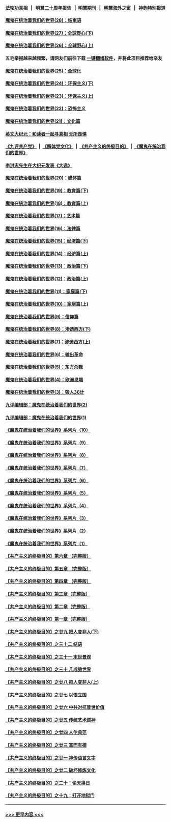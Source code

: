 #### [法轮功真相](https://github.com/gfw-breaker/truth/blob/master/README.md?t=0) &nbsp;&nbsp;|&nbsp;&nbsp; [明慧二十周年报告](https://github.com/gfw-breaker/mh-reports/blob/master/README.md?t=0) &nbsp;&nbsp;|&nbsp;&nbsp;[明慧期刊](https://github.com/gfw-breaker/mh-qikan) &nbsp;&nbsp;|&nbsp;&nbsp; [明慧海外之窗](https://github.com/gfw-breaker/mh-news/blob/master/README.md?t=0) &nbsp;&nbsp;|&nbsp;&nbsp; [神韵特别报道](https://github.com/gfw-breaker/mh-news/blob/master/shenyun.md?t=0)
#### [魔鬼在统治着我们的世界(28)：结束语](../pages/nsc422/n10936246.md?t=07211451) 
#### [魔鬼在统治着我们的世界(27)：全球野心(下)](../pages/nsc422/n10928319.md?t=07211451) 
#### [魔鬼在统治着我们的世界(26)：全球野心(上)](../pages/nsc422/n10900318.md?t=07211451) 
#### 五毛举报越来越频繁，请网友们前往下载 [一键翻墙软件](https://github.com/gfw-breaker/ssr-accounts)，并将此项目推荐给亲友
#### [魔鬼在统治着我们的世界(25)：全球化](../pages/nsc422/n10788205.md?t=07211451) 
#### [魔鬼在统治着我们的世界(24)：环保主义(下)](../pages/nsc422/n10695307.md?t=07211451) 
#### [魔鬼在统治着我们的世界(23)：环保主义(上)](../pages/nsc422/n10688613.md?t=07211451) 
#### [魔鬼在统治着我们的世界(22)：恐怖主义](../pages/nsc422/n10614727.md?t=07211451) 
#### [魔鬼在统治着我们的世界(21)：文化篇](../pages/nsc422/n10597706.md?t=07211451) 
#### [英文大纪元：和读者一起寻真相 无所畏惧](../pages/nsc422/n12542027.md?t=07211451) 
#### [《九评共产党》](https://github.com/begood0513/9ping.md/blob/master/README.md) &nbsp;|&nbsp; [《解体党文化》](../../../../jtdwh.md/blob/master/README.md)  &nbsp;|&nbsp; [《共产主义的终极目的》](../../../../gczydzjmd.md/blob/master/README.md) &nbsp;|&nbsp; [《魔鬼在统治我们的世界》](../../../../mgztzwmdsj.md/blob/master/README.md) 
#### [李洪志先生在大纪元发表《大选》](../pages/nsc422/n12534746.md?t=07211451) 
#### [魔鬼在统治着我们的世界(20)：媒体篇](../pages/nsc422/n10586579.md?t=07211451) 
#### [魔鬼在统治着我们的世界(19)：教育篇(下)](../pages/nsc422/n10564808.md?t=07211451) 
#### [魔鬼在统治着我们的世界(18)：教育篇(上)](../pages/nsc422/n10526970.md?t=07211451) 
#### [魔鬼在统治着我们的世界(17)：艺术篇](../pages/nsc422/n10499093.md?t=07211451) 
#### [魔鬼在统治着我们的世界(16)：法律篇](../pages/nsc422/n10485969.md?t=07211451) 
#### [魔鬼在统治着我们的世界(15)：经济篇(下)](../pages/nsc422/n10469975.md?t=07211451) 
#### [魔鬼在统治着我们的世界(14)：经济篇(上)](../pages/nsc422/n10457370.md?t=07211451) 
#### [魔鬼在统治着我们的世界(13)：政治篇(下)](../pages/nsc422/n10448270.md?t=07211451) 
#### [魔鬼在统治着我们的世界(12)：政治篇(上)](../pages/nsc422/n10444576.md?t=07211451) 
#### [魔鬼在统治着我们的世界(11)：家庭篇(下)](../pages/nsc422/n10440961.md?t=07211451) 
#### [魔鬼在统治着我们的世界(10)：家庭篇(上)](../pages/nsc422/n10435448.md?t=07211451) 
#### [魔鬼在统治着我们的世界(9)：信仰篇](../pages/nsc422/n10432159.md?t=07211451) 
#### [魔鬼在统治着我们的世界(8)：渗透西方(下)](../pages/nsc422/n10429603.md?t=07211451) 
#### [魔鬼在统治着我们的世界(7)：渗透西方(上)](../pages/nsc422/n10426013.md?t=07211451) 
#### [魔鬼在统治着我们的世界(6)：输出革命](../pages/nsc422/n10421536.md?t=07211451) 
#### [魔鬼在统治着我们的世界(5)：东方杀戮](../pages/nsc422/n10417707.md?t=07211451) 
#### [魔鬼在统治着我们的世界(4)：欧洲发端](../pages/nsc422/n10414890.md?t=07211451) 
#### [魔鬼在统治着我们的世界(3)：毁人36计](../pages/nsc422/n10411583.md?t=07211451) 
#### [九评编辑部：魔鬼在统治着我们的世界(2)](../pages/nsc422/n10410036.md?t=07211451) 
#### [九评编辑部：魔鬼在统治着我们的世界(1)](../pages/nsc422/n10406825.md?t=07211451) 
#### [《魔鬼在统治着我们的世界》系列片（10）](../pages/nsc422/n12292670.md?t=07211451) 
#### [《魔鬼在统治着我们的世界》系列片（9）](../pages/nsc422/n12290859.md?t=07211451) 
#### [《魔鬼在统治着我们的世界》系列片（8）](../pages/nsc422/n12287445.md?t=07211451) 
#### [《魔鬼在统治着我们的世界》系列片（7）](../pages/nsc422/n12283425.md?t=07211451) 
#### [《魔鬼在统治着我们的世界》系列片（6）](../pages/nsc422/n12282314.md?t=07211451) 
#### [《魔鬼在统治着我们的世界》系列片（5）](../pages/nsc422/n12281419.md?t=07211451) 
#### [《魔鬼在统治着我们的世界》系列片（4）](../pages/nsc422/n12274024.md?t=07211451) 
#### [《魔鬼在统治着我们的世界》系列片（3）](../pages/nsc422/n12271322.md?t=07211451) 
#### [《魔鬼在统治着我们的世界》系列片（2）](../pages/nsc422/n12269049.md?t=07211451) 
#### [《魔鬼在统治着我们的世界》系列片（1）](../pages/nsc422/n12267575.md?t=07211451) 
#### [【共产主义的终极目的】第六章 （完整版）](../pages/nsc422/n11428913.md?t=07211451) 
#### [【共产主义的终极目的】第五章 （完整版）](../pages/nsc422/n11428912.md?t=07211451) 
#### [【共产主义的终极目的】第四章 （完整版）](../pages/nsc422/n11428907.md?t=07211451) 
#### [【共产主义的终极目的】第三章（完整版）](../pages/nsc422/n11428848.md?t=07211451) 
#### [【共产主义的终极目的】第二章（完整版）](../pages/nsc422/n11428831.md?t=07211451) 
#### [【共产主义的终极目的】第一章（完整版）](../pages/nsc422/n11417651.md?t=07211451) 
#### [【共产主义的终极目的】之廿九 把人变非人(下)](../pages/nsc422/n11344140.md?t=07211451) 
#### [【共产主义的终极目的】之三十二 结语](../pages/nsc422/n11360535.md?t=07211451) 
#### [【共产主义的终极目的】之三十一 末世景观](../pages/nsc422/n11351129.md?t=07211451) 
#### [【共产主义的终极目的】之三十 几成狼世界](../pages/nsc422/n11348280.md?t=07211451) 
#### [【共产主义的终极目的】之廿八 把人变非人(上)](../pages/nsc422/n11340492.md?t=07211451) 
#### [【共产主义的终极目的】之廿七 以恨立国](../pages/nsc422/n11336944.md?t=07211451) 
#### [【共产主义的终极目的】之廿六 中共对抗普世价值](../pages/nsc422/n11324785.md?t=07211451) 
#### [【共产主义的终极目的】之廿五 传统艺术颂神](../pages/nsc422/n11296396.md?t=07211451) 
#### [【共产主义的终极目的】之廿四 人伦典范](../pages/nsc422/n11296397.md?t=07211451) 
#### [【共产主义的终极目的】之廿三 富而有德](../pages/nsc422/n11283598.md?t=07211451) 
#### [【共产主义的终极目的】之廿一 神传语言文字](../pages/nsc422/n11263265.md?t=07211451) 
#### [【共产主义的终极目的】之廿二 破坏修炼文化](../pages/nsc422/n11245728.md?t=07211451) 
#### [【共产主义的终极目的】之二十：偷天换日](../pages/nsc422/n11238846.md?t=07211451) 
#### [【共产主义的终极目的】之十九：打开地狱门](../pages/nsc422/n11206376.md?t=07211451) 

----
#### [ >>> 更早内容 <<< ](../indexes/nsc422-earlier.md)
